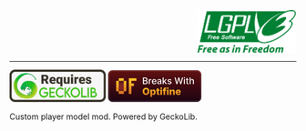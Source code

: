 <div style="display: flex; justify-content: flex-end;">
    <img src="docs_img/LGPL-v3_logo.png" alt="Requires GeckoLib" width="175">
</div>

---

<img src="docs_img/Requires_GeckoLib.png" alt="Requires GeckoLib" width="169">

<img src="docs_img/Breaks_With_Optifine.png" alt="Requires GeckoLib" width="164">

Custom player model mod. Powered by GeckoLib.